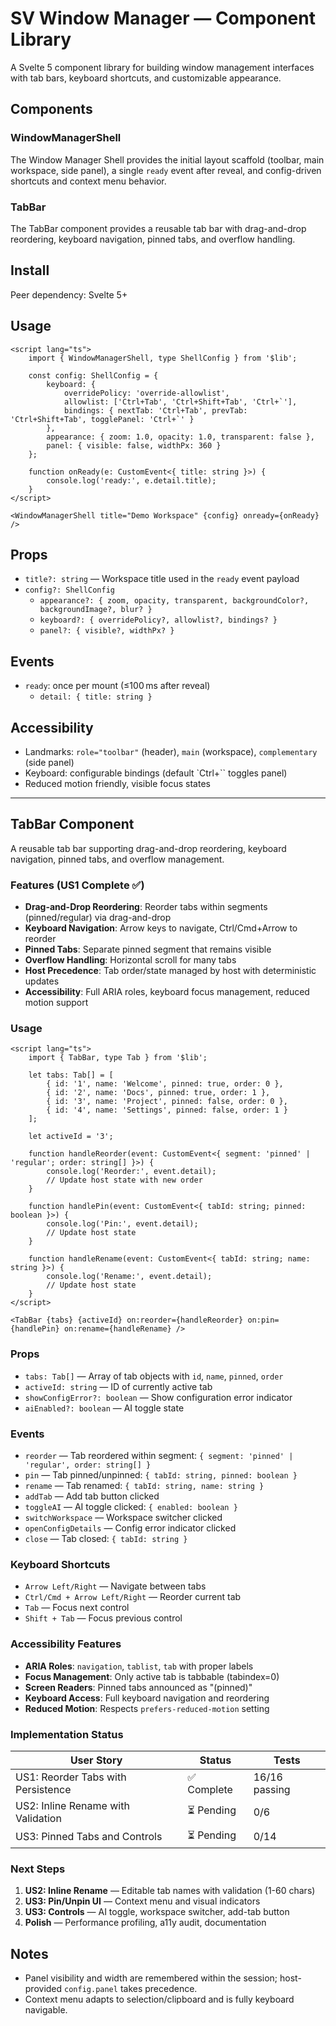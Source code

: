 # SV Window Manager — Component Library

A Svelte 5 component library for building window management interfaces with tab bars, keyboard shortcuts, and customizable appearance.

## Components

### WindowManagerShell

The Window Manager Shell provides the initial layout scaffold (toolbar, main workspace, side panel), a single `ready` event after reveal, and config-driven shortcuts and context menu behavior.

### TabBar

The TabBar component provides a reusable tab bar with drag-and-drop reordering, keyboard navigation, pinned tabs, and overflow handling.

## Install

Peer dependency: Svelte 5+

## Usage

```svelte
<script lang="ts">
	import { WindowManagerShell, type ShellConfig } from '$lib';

	const config: ShellConfig = {
		keyboard: {
			overridePolicy: 'override-allowlist',
			allowlist: ['Ctrl+Tab', 'Ctrl+Shift+Tab', 'Ctrl+`'],
			bindings: { nextTab: 'Ctrl+Tab', prevTab: 'Ctrl+Shift+Tab', togglePanel: 'Ctrl+`' }
		},
		appearance: { zoom: 1.0, opacity: 1.0, transparent: false },
		panel: { visible: false, widthPx: 360 }
	};

	function onReady(e: CustomEvent<{ title: string }>) {
		console.log('ready:', e.detail.title);
	}
</script>

<WindowManagerShell title="Demo Workspace" {config} onready={onReady} />
```

## Props

- `title?: string` — Workspace title used in the `ready` event payload
- `config?: ShellConfig`
  - `appearance?: { zoom, opacity, transparent, backgroundColor?, backgroundImage?, blur? }`
  - `keyboard?: { overridePolicy?, allowlist?, bindings? }`
  - `panel?: { visible?, widthPx? }`

## Events

- `ready`: once per mount (≤100 ms after reveal)
  - `detail: { title: string }`

## Accessibility

- Landmarks: `role="toolbar"` (header), `main` (workspace), `complementary` (side panel)
- Keyboard: configurable bindings (default `Ctrl+`` toggles panel)
- Reduced motion friendly, visible focus states

---

## TabBar Component

A reusable tab bar supporting drag-and-drop reordering, keyboard navigation, pinned tabs, and overflow management.

### Features (US1 Complete ✅)

- **Drag-and-Drop Reordering**: Reorder tabs within segments (pinned/regular) via drag-and-drop
- **Keyboard Navigation**: Arrow keys to navigate, Ctrl/Cmd+Arrow to reorder
- **Pinned Tabs**: Separate pinned segment that remains visible
- **Overflow Handling**: Horizontal scroll for many tabs
- **Host Precedence**: Tab order/state managed by host with deterministic updates
- **Accessibility**: Full ARIA roles, keyboard focus management, reduced motion support

### Usage

```svelte
<script lang="ts">
	import { TabBar, type Tab } from '$lib';

	let tabs: Tab[] = [
		{ id: '1', name: 'Welcome', pinned: true, order: 0 },
		{ id: '2', name: 'Docs', pinned: true, order: 1 },
		{ id: '3', name: 'Project', pinned: false, order: 0 },
		{ id: '4', name: 'Settings', pinned: false, order: 1 }
	];

	let activeId = '3';

	function handleReorder(event: CustomEvent<{ segment: 'pinned' | 'regular'; order: string[] }>) {
		console.log('Reorder:', event.detail);
		// Update host state with new order
	}

	function handlePin(event: CustomEvent<{ tabId: string; pinned: boolean }>) {
		console.log('Pin:', event.detail);
		// Update host state
	}

	function handleRename(event: CustomEvent<{ tabId: string; name: string }>) {
		console.log('Rename:', event.detail);
		// Update host state
	}
</script>

<TabBar {tabs} {activeId} on:reorder={handleReorder} on:pin={handlePin} on:rename={handleRename} />
```

### Props

- `tabs: Tab[]` — Array of tab objects with `id`, `name`, `pinned`, `order`
- `activeId: string` — ID of currently active tab
- `showConfigError?: boolean` — Show configuration error indicator
- `aiEnabled?: boolean` — AI toggle state

### Events

- `reorder` — Tab reordered within segment: `{ segment: 'pinned' | 'regular', order: string[] }`
- `pin` — Tab pinned/unpinned: `{ tabId: string, pinned: boolean }`
- `rename` — Tab renamed: `{ tabId: string, name: string }`
- `addTab` — Add tab button clicked
- `toggleAI` — AI toggle clicked: `{ enabled: boolean }`
- `switchWorkspace` — Workspace switcher clicked
- `openConfigDetails` — Config error indicator clicked
- `close` — Tab closed: `{ tabId: string }`

### Keyboard Shortcuts

- `Arrow Left/Right` — Navigate between tabs
- `Ctrl/Cmd + Arrow Left/Right` — Reorder current tab
- `Tab` — Focus next control
- `Shift + Tab` — Focus previous control

### Accessibility Features

- **ARIA Roles**: `navigation`, `tablist`, `tab` with proper labels
- **Focus Management**: Only active tab is tabbable (tabindex=0)
- **Screen Readers**: Pinned tabs announced as "(pinned)"
- **Keyboard Access**: Full keyboard navigation and reordering
- **Reduced Motion**: Respects `prefers-reduced-motion` setting

### Implementation Status

| User Story | Status | Tests |
|------------|--------|-------|
| US1: Reorder Tabs with Persistence | ✅ Complete | 16/16 passing |
| US2: Inline Rename with Validation | ⏳ Pending | 0/6 |
| US3: Pinned Tabs and Controls | ⏳ Pending | 0/14 |

### Next Steps

1. **US2: Inline Rename** — Editable tab names with validation (1-60 chars)
2. **US3: Pin/Unpin UI** — Context menu and visual indicators
3. **US3: Controls** — AI toggle, workspace switcher, add-tab button
4. **Polish** — Performance profiling, a11y audit, documentation

## Notes

- Panel visibility and width are remembered within the session; host-provided `config.panel` takes precedence.
- Context menu adapts to selection/clipboard and is fully keyboard navigable.
